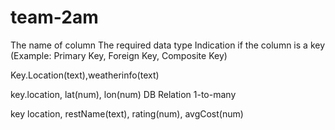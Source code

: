 # team-2am

The name of column
The required data type
Indication if the column is a key (Example: Primary Key, Foreign Key, Composite Key)

Key.Location(text),weatherinfo(text)

key.location, lat(num), lon(num) DB Relation 1-to-many

key location, restName(text), rating(num), avgCost(num) 



